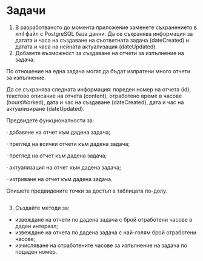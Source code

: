 # Задачи

1. В разработваното до момента приложение заменете съхранението в xml файл с PostgreSQL база данни. Да се съхранява информация за датата и часа на създаване на съответната задача (dateCreated) и датата и часа на нейната актуализация (dateUpdated).  &#x20;
2. Добавете възможност за създаване на отчети за изпълнение на задача.&#x20;

По отношение на една задача могат да бъдат изпратени много отчети за изпълнение.&#x20;

Да се съхранява следната информация: пореден номер на отчета (id), текстово описание на отчета (content), отработено време в часове (hoursWorked),  дата и час на създаване (dateCreated), дата и час на актуализиране (dateUpdated).&#x20;

&#x20;Предвидете функционалности за:

·     добавяне на отчет към дадена задача;

·     преглед на всички отчети към дадена задача;

·     преглед на отчет към дадена задача;

·     актуализация на отчет към дадена задача;

·     изтриване на отчет към дадена задача.

Опишете предвидените точки за достъп в таблицата по-долу.

<figure><img src="../../assets/image (166).png" alt=""><figcaption></figcaption></figure>

3. Създайте методи за:

* извеждане на отчети по дадена задача с брой отработени часове в даден интервал;
* извеждане на отчета по дадена задача с най-голям брой отработени часове;
* изчисляване на отработените часове за изпълнение на задача по подаден номер.

